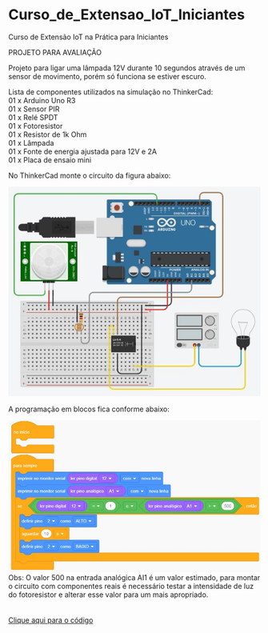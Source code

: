# Curso_de_Extensao_IoT_Iniciantes
Curso de Extensão IoT na Prática para Iniciantes


PROJETO PARA AVALIAÇÃO

Projeto para ligar uma lâmpada 12V durante 10 segundos através de um sensor de movimento, porém só funciona se estiver escuro.

Lista de componentes utilizados na simulação no ThinkerCad:<br>
01 x Arduino Uno R3<br>
01 x Sensor PIR<br>
01 x Relé SPDT<br>
01 x Fotoresistor<br>
01 x Resistor de 1k Ohm<br>
01 x Lâmpada<br>
01 x Fonte de energia ajustada para 12V e 2A<br>
01 x Placa de ensaio mini<br>

No ThinkerCad monte o circuito da figura abaixo:

<img src="Projeto para avaliação - Circuito.JPG">


A programação em blocos fica conforme abaixo:

<img src="Projeto para avaliação - Blocos.JPG">
Obs: O valor 500 na entrada analógica AI1 é um valor estimado, para montar o circuito com componentes reais é necessário testar a intensidade de luz do fotoresistor e alterar esse valor para um mais apropriado.
<br>
<br>
<br>
<a href="Projeto para avaliação.ino">Clique aqui para o código</a>
